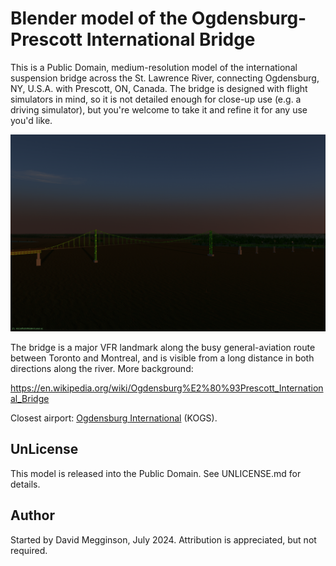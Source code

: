 Blender model of the Ogdensburg-Prescott International Bridge
=============================================================

This is a Public Domain, medium-resolution model of the international suspension bridge across the St. Lawrence River, connecting Ogdensburg, NY, U.S.A. with Prescott, ON, Canada.  The bridge is designed with flight simulators in mind, so it is not detailed enough for close-up use (e.g. a driving simulator), but you're welcome to take it and refine it for any use you'd like.

![Bridge at dusk](screenshot.png)

The bridge is a major VFR landmark along the busy general-aviation route between Toronto and Montreal, and is visible from a long distance in both directions along the river.  More background:

https://en.wikipedia.org/wiki/Ogdensburg%E2%80%93Prescott_International_Bridge

Closest airport: [Ogdensburg International](https://ourairports.com/airports/KOGS/) (KOGS).


## UnLicense

This model is released into the Public Domain. See UNLICENSE.md for details.


## Author

Started by David Megginson, July 2024.  Attribution is appreciated, but not required.
